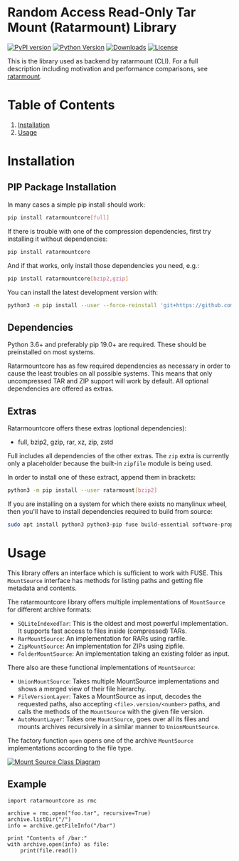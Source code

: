 # Random Access Read-Only Tar Mount (Ratarmount) Library

[![PyPI version](https://badge.fury.io/py/ratarmountcore.svg)](https://badge.fury.io/py/ratarmountcore)
[![Python Version](https://img.shields.io/pypi/pyversions/ratarmountcore)](https://pypi.org/project/ratarmountcore/)
[![Downloads](https://pepy.tech/badge/ratarmountcore/month)](https://pepy.tech/project/ratarmountcore)
[![License](https://img.shields.io/badge/license-MIT-blue.svg)](http://opensource.org/licenses/MIT)

This is the library used as backend by ratarmount (CLI).
For a full description including motivation and performance comparisons, see [ratarmount](https://github.com/mxmlnkn/ratarmount).


# Table of Contents

1. [Installation](#installation)
2. [Usage](#usage)


# Installation


## PIP Package Installation

In many cases a simple pip install should work:

```bash
pip install ratarmountcore[full]
```

If there is trouble with one of the compression dependencies, first try installing it without dependencies:

```bash
pip install ratarmountcore
```

And if that works, only install those dependencies you need, e.g.:

```bash
pip install ratarmountcore[bzip2,gzip]
```

You can install the latest development version with:

```bash
python3 -m pip install --user --force-reinstall 'git+https://github.com/mxmlnkn/ratarmount.git@develop#egginfo=ratarmountcore&subdirectory=core'
```


## Dependencies

Python 3.6+ and preferably pip 19.0+ are required.
These should be preinstalled on most systems.

Ratarmountcore has as few required dependencies as necessary in order to cause the least troubles on all possible systems.
This means that only uncompressed TAR and ZIP support will work by default.
All optional dependencies are offered as extras.


## Extras

Ratarmountcore offers these extras (optional dependencies):

 - full, bzip2, gzip, rar, xz, zip, zstd

Full includes all dependencies of the other extras.
The `zip` extra is currently only a placeholder because the built-in `zipfile` module is being used.

In order to install one of these extract, append them in brackets:

```bash
python3 -m pip install --user ratarmount[bzip2]
```

If you are installing on a system for which there exists no manylinux wheel, then you'll have to install dependencies required to build from source:

```bash
sudo apt install python3 python3-pip fuse build-essential software-properties-common zlib1g-dev libzstd-dev liblzma-dev
```


# Usage

This library offers an interface which is sufficient to work with FUSE.
This `MountSource` interface has methods for listing paths and getting file metadata and contents.

The ratarmountcore library offers multiple implementations of `MountSource` for different archive formats:

 - `SQLiteIndexedTar`: 
    This is the oldest and most powerful implementation.
    It supports fast access to files inside (compressed) TARs.
 - `RarMountSource`: An implementation for RARs using rarfile.
 - `ZipMountSource`: An implementation for ZIPs using zipfile.
 - `FolderMountSource`: An implementation taking an existing folder as input.

There also are these functional implementations of `MountSource`:

 - `UnionMountSource`: Takes multiple MountSource implementations and shows a merged view of their file hierarchy.
 - `FileVersionLayer`:
    Takes a MountSource as input, decodes the requested paths, also accepting `<file>.version/<number>` paths,
    and calls the methods of the `MountSource` with the given file version.
 - `AutoMountLayer`: 
    Takes one `MountSource`, goes over all its files and mounts archives recursively in a similar manner to `UnionMountSource`.

The factory function `open` opens one of the archive `MountSource` implementations according to the file type.

[![Mount Source Class Diagram](doc/MountSource.png)](doc/MountSource.svg)


## Example

```Python3
import ratarmountcore as rmc

archive = rmc.open("foo.tar", recursive=True)
archive.listDir("/")
info = archive.getFileInfo("/bar")

print "Contents of /bar:"
with archive.open(info) as file:
    print(file.read())
```

